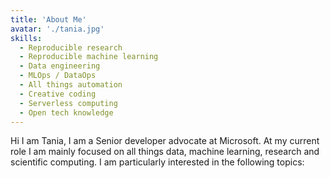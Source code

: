 ```yaml
---
title: 'About Me'
avatar: './tania.jpg'
skills:
  - Reproducible research
  - Reproducible machine learning
  - Data engineering
  - MLOps / DataOps
  - All things automation
  - Creative coding
  - Serverless computing
  - Open tech knowledge
---
```


Hi I am Tania, I am a Senior developer advocate at Microsoft. At my current role I am mainly focused on all things data, machine learning, research and scientific computing. I am particularly interested in the following topics:
